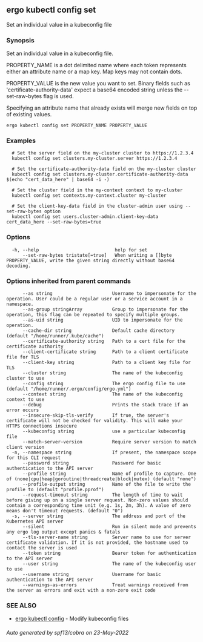## ergo kubectl config set

Set an individual value in a kubeconfig file

### Synopsis

Set an individual value in a kubeconfig file.

 PROPERTY_NAME is a dot delimited name where each token represents either an attribute name or a map key.  Map keys may not contain dots.

 PROPERTY_VALUE is the new value you want to set. Binary fields such as 'certificate-authority-data' expect a base64 encoded string unless the --set-raw-bytes flag is used.

 Specifying an attribute name that already exists will merge new fields on top of existing values.

```
ergo kubectl config set PROPERTY_NAME PROPERTY_VALUE
```

### Examples

```
  # Set the server field on the my-cluster cluster to https://1.2.3.4
  kubectl config set clusters.my-cluster.server https://1.2.3.4
  
  # Set the certificate-authority-data field on the my-cluster cluster
  kubectl config set clusters.my-cluster.certificate-authority-data $(echo "cert_data_here" | base64 -i -)
  
  # Set the cluster field in the my-context context to my-cluster
  kubectl config set contexts.my-context.cluster my-cluster
  
  # Set the client-key-data field in the cluster-admin user using --set-raw-bytes option
  kubectl config set users.cluster-admin.client-key-data cert_data_here --set-raw-bytes=true
```

### Options

```
  -h, --help                            help for set
      --set-raw-bytes tristate[=true]   When writing a []byte PROPERTY_VALUE, write the given string directly without base64 decoding.
```

### Options inherited from parent commands

```
      --as string                      Username to impersonate for the operation. User could be a regular user or a service account in a namespace.
      --as-group stringArray           Group to impersonate for the operation, this flag can be repeated to specify multiple groups.
      --as-uid string                  UID to impersonate for the operation.
      --cache-dir string               Default cache directory (default "/home/runner/.kube/cache")
      --certificate-authority string   Path to a cert file for the certificate authority
      --client-certificate string      Path to a client certificate file for TLS
      --client-key string              Path to a client key file for TLS
      --cluster string                 The name of the kubeconfig cluster to use
      --config string                  The ergo config file to use (default "/home/runner/.ergo/config/ergo.yml")
      --context string                 The name of the kubeconfig context to use
      --debug                          Prints the stack trace if an error occurs
      --insecure-skip-tls-verify       If true, the server's certificate will not be checked for validity. This will make your HTTPS connections insecure
      --kubeconfig string              use a particular kubeconfig file
      --match-server-version           Require server version to match client version
  -n, --namespace string               If present, the namespace scope for this CLI request
      --password string                Password for basic authentication to the API server
      --profile string                 Name of profile to capture. One of (none|cpu|heap|goroutine|threadcreate|block|mutex) (default "none")
      --profile-output string          Name of the file to write the profile to (default "profile.pprof")
      --request-timeout string         The length of time to wait before giving up on a single server request. Non-zero values should contain a corresponding time unit (e.g. 1s, 2m, 3h). A value of zero means don't timeout requests. (default "0")
  -s, --server string                  The address and port of the Kubernetes API server
      --silent                         Run in silent mode and prevents any ergo log output except panics & fatals
      --tls-server-name string         Server name to use for server certificate validation. If it is not provided, the hostname used to contact the server is used
      --token string                   Bearer token for authentication to the API server
      --user string                    The name of the kubeconfig user to use
      --username string                Username for basic authentication to the API server
      --warnings-as-errors             Treat warnings received from the server as errors and exit with a non-zero exit code
```

### SEE ALSO

* [ergo kubectl config](ergo_kubectl_config.md)	 - Modify kubeconfig files

###### Auto generated by spf13/cobra on 23-May-2022
